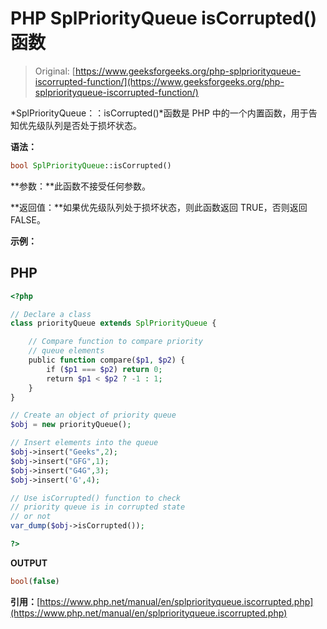 # PHP SplPriorityQueue isCorrupted()函数

> Original: [https://www.geeksforgeeks.org/php-splpriorityqueue-iscorrupted-function/](https://www.geeksforgeeks.org/php-splpriorityqueue-iscorrupted-function/)

*SplPriorityQueue：：isCorrupted()*函数是 PHP 中的一个内置函数，用于告知优先级队列是否处于损坏状态。

**语法：**

```php
bool SplPriorityQueue::isCorrupted()
```

**参数：**此函数不接受任何参数。

**返回值：**如果优先级队列处于损坏状态，则此函数返回 TRUE，否则返回 FALSE。

**示例：**

## PHP

```php
<?php

// Declare a class
class priorityQueue extends SplPriorityQueue {

    // Compare function to compare priority
    // queue elements
    public function compare($p1, $p2) {
        if ($p1 === $p2) return 0;
        return $p1 < $p2 ? -1 : 1;
    }
}

// Create an object of priority queue
$obj = new priorityQueue();

// Insert elements into the queue
$obj->insert("Geeks",2);
$obj->insert("GFG",1);
$obj->insert("G4G",3);
$obj->insert('G',4);

// Use isCorrupted() function to check
// priority queue is in corrupted state
// or not
var_dump($obj->isCorrupted());

?>
```

**OUTPUT**

```php
bool(false)
```

**引用：**[https://www.php.net/manual/en/splpriorityqueue.iscorrupted.php](https://www.php.net/manual/en/splpriorityqueue.iscorrupted.php)